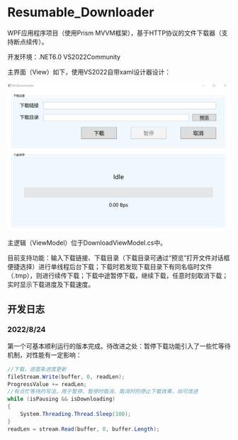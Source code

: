 # Resumable_Downloader

WPF应用程序项目（使用Prism MVVM框架），基于HTTP协议的文件下载器（支持断点续传）。

开发环境：.NET6.0	VS2022Community

主界面（View）如下，使用VS2022自带xaml设计器设计：

![](./pic/1.png)

主逻辑（ViewModel）位于DownloadViewModel.cs中。

目前支持功能：输入下载链接、下载目录（下载目录可通过“预览”打开文件对话框便捷选择）进行单线程后台下载；下载时若发现下载目录下有同名临时文件（.tmp），则进行续传下载；下载中途暂停下载，继续下载，任意时刻取消下载；实时显示下载进度及下载速度。

## 开发日志

### 2022/8/24

第一个可基本顺利运行的版本完成。待改进之处：暂停下载功能引入了一些忙等待机制，对性能有一定影响：

```c#
//下载，进度条进度更新
fileStream.Write(buffer, 0, readLen);
ProgressValue += readLen;
//有点忙等待的写法，用于暂停、暂停时取消、取消时的停止下载效果，尚可改进
while (isPausing && isDownloading)
{
    System.Threading.Thread.Sleep(100);
}
readLen = stream.Read(buffer, 0, buffer.Length);
```

